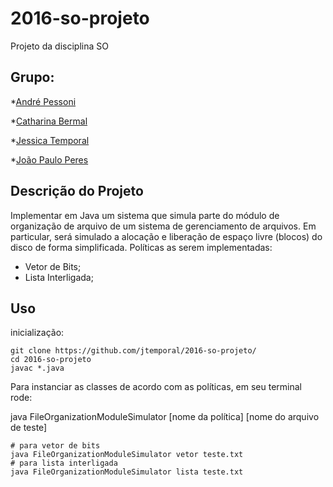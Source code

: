 # 2016-so-projeto
Projeto da disciplina SO


Grupo:
-----

*[André Pessoni]()

*[Catharina Bermal]()

*[Jessica Temporal](https://github.com/jtemporal)

*[João Paulo Peres]()


Descrição do Projeto
-----

Implementar em Java um sistema que simula parte do módulo de organização de
arquivo de um sistema de gerenciamento de arquivos. Em particular, será
simulado a alocação e liberação de espaço livre (blocos) do disco de forma
simplificada.
Políticas as serem implementadas:
- Vetor de Bits;
- Lista Interligada;

Uso
-----
inicialização:

```
git clone https://github.com/jtemporal/2016-so-projeto/
cd 2016-so-projeto
javac *.java
```
Para instanciar as classes de acordo com as políticas, em seu terminal rode:

java FileOrganizationModuleSimulator [nome da política] [nome do arquivo de teste]

```
# para vetor de bits
java FileOrganizationModuleSimulator vetor teste.txt
# para lista interligada
java FileOrganizationModuleSimulator lista teste.txt
```
